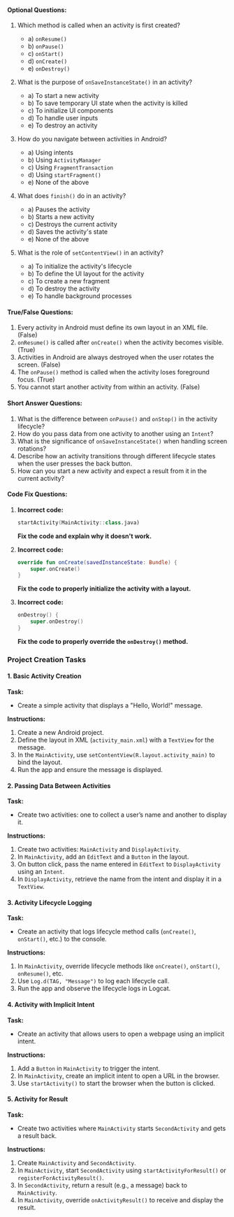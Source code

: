 #### **Optional Questions:**
1. Which method is called when an activity is first created?
   - a) `onResume()`
   - b) `onPause()`
   - c) `onStart()`
   - d) `onCreate()`
   - e) `onDestroy()`

2. What is the purpose of `onSaveInstanceState()` in an activity?
   - a) To start a new activity
   - b) To save temporary UI state when the activity is killed
   - c) To initialize UI components
   - d) To handle user inputs
   - e) To destroy an activity

3. How do you navigate between activities in Android?
   - a) Using intents
   - b) Using `ActivityManager`
   - c) Using `FragmentTransaction`
   - d) Using `startFragment()`
   - e) None of the above

4. What does `finish()` do in an activity?
   - a) Pauses the activity
   - b) Starts a new activity
   - c) Destroys the current activity
   - d) Saves the activity's state
   - e) None of the above

5. What is the role of `setContentView()` in an activity?
   - a) To initialize the activity's lifecycle
   - b) To define the UI layout for the activity
   - c) To create a new fragment
   - d) To destroy the activity
   - e) To handle background processes

#### **True/False Questions:**
1. Every activity in Android must define its own layout in an XML file. (False)
2. `onResume()` is called after `onCreate()` when the activity becomes visible. (True)
3. Activities in Android are always destroyed when the user rotates the screen. (False)
4. The `onPause()` method is called when the activity loses foreground focus. (True)
5. You cannot start another activity from within an activity. (False)

#### **Short Answer Questions:**
1. What is the difference between `onPause()` and `onStop()` in the activity lifecycle?
2. How do you pass data from one activity to another using an `Intent`?
3. What is the significance of `onSaveInstanceState()` when handling screen rotations?
4. Describe how an activity transitions through different lifecycle states when the user presses the back button.
5. How can you start a new activity and expect a result from it in the current activity?

#### **Code Fix Questions:**
1. **Incorrect code:**
   ```kotlin
   startActivity(MainActivity::class.java)
   ```
   **Fix the code and explain why it doesn't work.**

2. **Incorrect code:**
   ```kotlin
   override fun onCreate(savedInstanceState: Bundle) {
       super.onCreate()
   }
   ```
   **Fix the code to properly initialize the activity with a layout.**

3. **Incorrect code:**
   ```kotlin
   onDestroy() {
       super.onDestroy()
   }
   ```
   **Fix the code to properly override the `onDestroy()` method.**

### Project Creation Tasks

#### 1. **Basic Activity Creation**
   **Task:**
   - Create a simple activity that displays a "Hello, World!" message.
   
   **Instructions:**
   1. Create a new Android project.
   2. Define the layout in XML (`activity_main.xml`) with a `TextView` for the message.
   3. In the `MainActivity`, use `setContentView(R.layout.activity_main)` to bind the layout.
   4. Run the app and ensure the message is displayed.

#### 2. **Passing Data Between Activities**
   **Task:**
   - Create two activities: one to collect a user’s name and another to display it.
   
   **Instructions:**
   1. Create two activities: `MainActivity` and `DisplayActivity`.
   2. In `MainActivity`, add an `EditText` and a `Button` in the layout.
   3. On button click, pass the name entered in `EditText` to `DisplayActivity` using an `Intent`.
   4. In `DisplayActivity`, retrieve the name from the intent and display it in a `TextView`.

#### 3. **Activity Lifecycle Logging**
   **Task:**
   - Create an activity that logs lifecycle method calls (`onCreate()`, `onStart()`, etc.) to the console.
   
   **Instructions:**
   1. In `MainActivity`, override lifecycle methods like `onCreate()`, `onStart()`, `onResume()`, etc.
   2. Use `Log.d(TAG, "Message")` to log each lifecycle call.
   3. Run the app and observe the lifecycle logs in Logcat.

#### 4. **Activity with Implicit Intent**
   **Task:**
   - Create an activity that allows users to open a webpage using an implicit intent.
   
   **Instructions:**
   1. Add a `Button` in `MainActivity` to trigger the intent.
   2. In `MainActivity`, create an implicit intent to open a URL in the browser.
   3. Use `startActivity()` to start the browser when the button is clicked.

#### 5. **Activity for Result**
   **Task:**
   - Create two activities where `MainActivity` starts `SecondActivity` and gets a result back.
   
   **Instructions:**
   1. Create `MainActivity` and `SecondActivity`.
   2. In `MainActivity`, start `SecondActivity` using `startActivityForResult()` or `registerForActivityResult()`.
   3. In `SecondActivity`, return a result (e.g., a message) back to `MainActivity`.
   4. In `MainActivity`, override `onActivityResult()` to receive and display the result.

